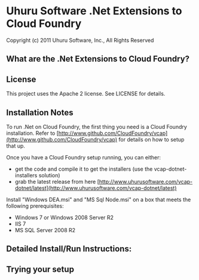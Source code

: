 Uhuru Software .Net Extensions to Cloud Foundry
===============================================

Copyright (c) 2011 Uhuru Software, Inc., All Rights Reserved

What are the .Net Extensions to Cloud Foundry?
----------------------------------------------



License
-------

This project uses the Apache 2 license.  See LICENSE for details.

Installation Notes
------------------

To run .Net on Cloud Foundry, the first thing you need is a Cloud Foundry installation. Refer to [http://www.github.com/CloudFoundry/vcap](http://www.github.com/CloudFoundry/vcap) for details on how to setup that up.

Once you have a Cloud Foundry setup running, you can either:

* get the code and compile it to get the installers (use the vcap-dotnet-installers solution)
* grab the latest release from here [http://www.uhurusoftware.com/vcap-dotnet/latest](http://www.uhurusoftware.com/vcap-dotnet/latest)

Install "Windows DEA.msi" and "MS Sql Node.msi" on a box that meets the following prerequisites:

* Windows 7 or Windows 2008 Server R2
* IIS 7
* MS SQL Server 2008 R2

Detailed Install/Run Instructions:
----------------------------------




Trying your setup
-----------------

